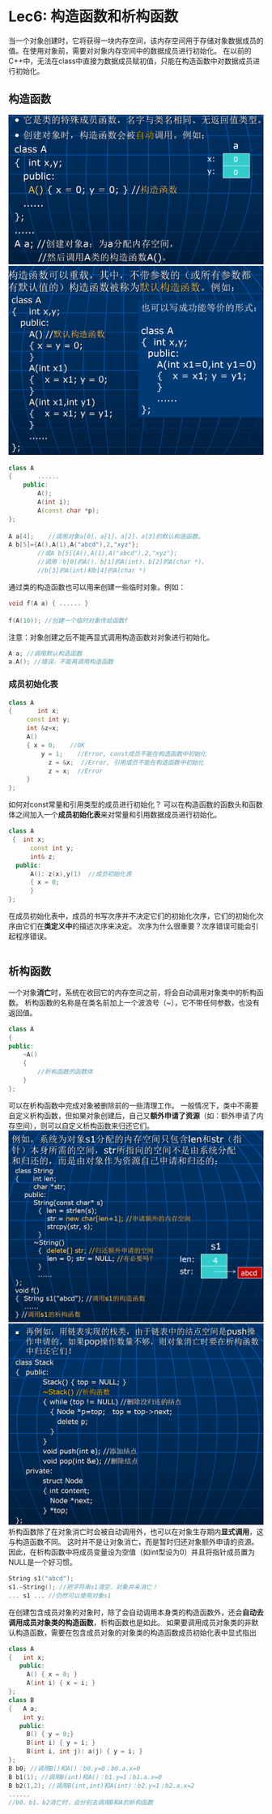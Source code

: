 # Lec6: 构造函数和析构函数
当一个对象创建时，它将获得一块内存空间，该内存空间用于存储对象数据成员的值。在使用对象前，需要对对象内存空间中的数据成员进行初始化。
在以前的C++中，无法在class中直接为数据成员赋初值，只能在构造函数中对数据成员进行初始化。
## 构造函数
![1757918099054](image/lec6/1757918099054.png)
![1757918192666](image/lec6/1757918192666.png)
```cpp
class A
{		......
	public:
		A();
		A(int i);
		A(const char *p);
};

A a[4];    //调用对象a[0]、a[1]、a[2]、a[3]的默认构造函数。
A b[5]={A(),A(1),A("abcd"),2,"xyz"}; 
		//或A b[5]{A(),A(1),A("abcd"),2,"xyz"}; 
		//调用：b[0]的A()、b[1]的A(int)、b[2]的A(char *)、
		//b[3]的A(int)和b[4]的A(char *)
```
通过类的构造函数也可以用来创建一些临时对象。例如：
```cpp
void f(A a) { ...... }

f(A(10)); //创建一个临时对象传给函数f
```
注意：对象创建之后不能再显式调用构造函数对对象进行初始化。
```cpp
A a; //调用默认构造函数
a.A(); //错误，不能再调用构造函数
```

### 成员初始化表
```cpp
class A 
{		int x;
     const int y;
     int &z=x;
     A()
     { x = 0;    //OK
	     y = 1;    //Error, const成员不能在构造函数中初始化
		   z = &x;  //Error, 引用成员不能在构造函数中初始化
		   z = x;  //Error
     }
};
```
如何对const常量和引用类型的成员进行初始化？
可以在构造函数的函数头和函数体之间加入一个**成员初始化表**来对常量和引用数据成员进行初始化。
```cpp
class A
 {  int x;
	  const int y;
	  int& z;
  public:
	  A(): z(x),y(1)  //成员初始化表
	  { x = 0;
	  }
};
```
在成员初始化表中，成员的书写次序并不决定它们的初始化次序，它们的初始化次序由它们在**类定义中**的描述次序来决定。
次序为什么很重要？次序错误可能会引起程序错误。
```cpp

```
## 析构函数
一个对象**消亡**时，系统在收回它的内存空间之前，将会自动调用对象类中的析构函数。
析构函数的名称是在类名前加上一个波浪号（~），它不带任何参数，也没有返回值。
```cpp
class A
{
public:
	~A()
	{
		//析构函数的函数体
	}
};
```
可以在析构函数中完成对象被删除前的一些清理工作。
一般情况下，类中不需要自定义析构函数，但如果对象创建后，自己又**额外申请了资源**（如：额外申请了内存空间），则可以自定义析构函数来归还它们。
![1757919188201](image/lec6/1757919188201.png)
![1757919643428](image/lec6/1757919643428.png)
析构函数除了在对象消亡时会被自动调用外，也可以在对象生存期内**显式调用**，这与构造函数不同。
这时并不是让对象消亡，而是暂时归还对象额外申请的资源。
因此，在析构函数中将成员变量设为空值（如int型设为0）并且将指针成员置为NULL是一个好习惯。
```cpp
String s1("abcd");
s1.~String(); //把字符串s1清空，对象并未消亡！
... s1 ... //仍然可以使用对象s1
```

在创建包含成员对象的对象时，除了会自动调用本身类的构造函数外，还会**自动去调用成员对象类的构造函数**，析构函数也是如此。
如果要调用成员对象类的非默认构造函数，需要在包含成员对象的对象类的构造函数成员初始化表中显式指出
```cpp
class A
{   int x;
   public:
	 A() { x = 0; }
	 A(int i) { x = i; }
};
class B
{   A a;
    int y;
   public:
     B() { y = 0;}
     B(int i) { y = i; } 
     B(int i, int j): a(j) { y = i; } 
};
B b0; //调用B()和A()：b0.y=0；b0.a.x=0
B b1(1); //调用B(int)和A()：b1.y=1；b1.a.x=0
B b2(1,2); //调用B(int,int)和A(int)：b2.y=1；b2.a.x=2
......
//b0、b1、b2消亡时，会分别去调用B和A的析构函数
```
